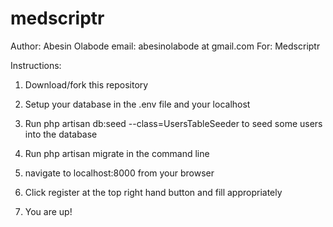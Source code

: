 # medscriptr
Author: Abesin Olabode
email: abesinolabode at gmail.com
For: Medscriptr

Instructions:

1. Download/fork this repository

2. Setup your database in the .env file and your localhost

3. Run php artisan db:seed --class=UsersTableSeeder to seed some users into the database

4. Run php artisan migrate in the command line

5. navigate to localhost:8000 from your browser

6. Click register at the top right hand button and fill appropriately

7. You are up!
